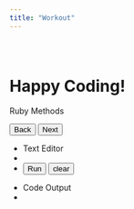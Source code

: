 ```yaml
---
title: "Workout"
---
```

<div class="w3-content" style="max-width:1100px;margin-top:80px;margin-bottom:80px">

  <div class="w3-panel">
    <h1 id="workout-title"><b>Happy Coding!</b></h1>
    <p>Ruby Methods</p>
    <div class="pull-right">
      <button type="button" id="btn_back"  class="w3-button w3-green w3-padding-large"><span class="fa fa-arrow-left" aria-hidden="true"></span> Back</button>
      <button type="button" id="btn_next"  class="w3-button w3-green w3-padding-large">Next <span class="fa fa-arrow-right" aria-hidden="true"></span></button>
    </div>
  </div>

  <!-- Grid -->
  <div class="w3-row-padding">
    <div class="w3-col s6 w3-margin-bottom">
      <ul class="w3-ul w3-border w3-center w3-hover-shadow">
        <li class="w3-black w3-xlarge w3-padding-32">Text Editor</li>
        <li class="w3-padding-16">
          <div id="editor" class="w3-input w3-border"></div>
        </li>
        <li class="w3-light-grey w3-padding-24">
          <button class="w3-button w3-green w3-padding-large" id="btn_run">Run <span class="fa fa-play" aria-hidden="true"></span></button>
          <button class="w3-button w3-teal w3-padding-large" id="btn_clear">clear <span class="fa fa-remove" aria-hidden="true"></span></button>
        </li>
      </ul>
    </div>
    <div class="w3-col s6 w3-margin-bottom">
      <ul class="w3-ul w3-border w3-center w3-hover-shadow">
        <li class="w3-dark-grey w3-xlarge w3-padding-32">Code Output</li>
        <li class="w3-padding-16">
          <div id="output" class="w3-input w3-border"></div>
        </li>
      </ul>
    </div>
  </div>
</div>

<script>Opal.load('workout');</script>
